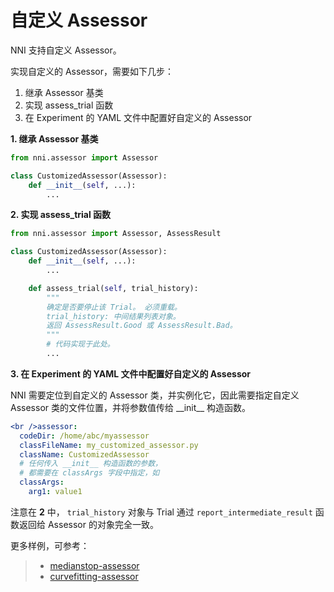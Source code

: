 # 自定义 Assessor

NNI 支持自定义 Assessor。

实现自定义的 Assessor，需要如下几步：

1. 继承 Assessor 基类
2. 实现 assess_trial 函数
3. 在 Experiment 的 YAML 文件中配置好自定义的 Assessor

**1. 继承 Assessor 基类**

```python
from nni.assessor import Assessor

class CustomizedAssessor(Assessor):
    def __init__(self, ...):
        ...
```

**2. 实现 assess_trial 函数**

```python
from nni.assessor import Assessor, AssessResult

class CustomizedAssessor(Assessor):
    def __init__(self, ...):
        ...

    def assess_trial(self, trial_history):
        """
        确定是否要停止该 Trial。 必须重载。
        trial_history: 中间结果列表对象。
        返回 AssessResult.Good 或 AssessResult.Bad。
        """
        # 代码实现于此处。
        ...
```

**3. 在 Experiment 的 YAML 文件中配置好自定义的 Assessor**

NNI 需要定位到自定义的 Assessor 类，并实例化它，因此需要指定自定义 Assessor 类的文件位置，并将参数值传给 \_\_init__ 构造函数。

```yml
<br />assessor:
  codeDir: /home/abc/myassessor
  classFileName: my_customized_assessor.py
  className: CustomizedAssessor
  # 任何传入 __init__ 构造函数的参数，
  # 都需要在 classArgs 字段中指定，如
  classArgs:
    arg1: value1

```

注意在 **2** 中， `trial_history` 对象与 Trial 通过 `report_intermediate_result` 函数返回给 Assessor 的对象完全一致。

更多样例，可参考：

> - [medianstop-assessor](../../src/sdk/pynni/nni/medianstop_assessor)
> - [curvefitting-assessor](../../src/sdk/pynni/nni/curvefitting_assessor)